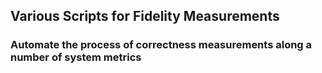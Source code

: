## Various Scripts for Fidelity Measurements

### Automate the process of correctness measurements along a number of system metrics